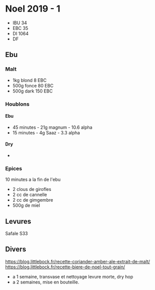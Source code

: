 # Noel 2019 - 1

* IBU 34
* EBC 35
* DI 1064
* DF 

## Ebu
### Malt
* 1kg blond 8 EBC
* 500g fonce 80 EBC
* 500g dark 150 EBC

### Houblons
#### Ebu
* 45 minutes - 21g magnum - 10.6 alpha
* 15 minutes - 4g Saaz - 3.3 alpha

#### Dry
* 

### Epices

10 minutes a la fin de l'ebu

* 2 clous de girofles
* 2 cc de cannelle
* 2 cc de gimgembre
* 500g de miel

## Levures
Safale S33

## Divers
https://blog.littlebock.fr/recette-coriander-amber-ale-extrait-de-malt/
https://blog.littlebock.fr/recette-biere-de-noel-tout-grain/

* a 1 semaine, transvase et nettoyage levure morte, dry hop
* a 2 semaines, mise en bouteille.

